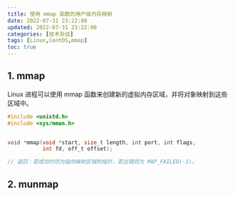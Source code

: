 ```yaml
---
title: 使用 mmap 函数的用户级内存映射
date: 2022-07-31 23:22:00
updated: 2022-07-31 23:22:00
categories: [技术杂谈]
tags: [Linux,CentOS,mmap]
toc: true
---
```






## 1. mmap




Linux 进程可以使用 mmap 函数来创建新的虚拟内存区域，并将对象映射到这些区域中。

```c
#include <unistd.h>
#include <sys/mman.h>


void *mmap(void *start, size_t length, int port, int flags,
           int fd, off_t offset);

// 返回：若成功时则为指向映射区域的指针，若出错则为 MAP_FAILED(-1)。
```

## 



## 2. munmap


